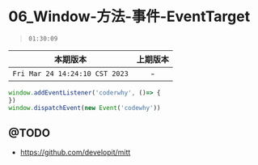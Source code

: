 # 06_Window-方法-事件-EventTarget

> `01:30:09`

|本期版本|上期版本
|:---:|:---:
`Fri Mar 24 14:24:10 CST 2023` | -


```javascript
window.addEventListener('coderwhy', ()=> {
})
window.dispatchEvent(new Event('codewhy'))
```


## @TODO

* <https://github.com/developit/mitt>